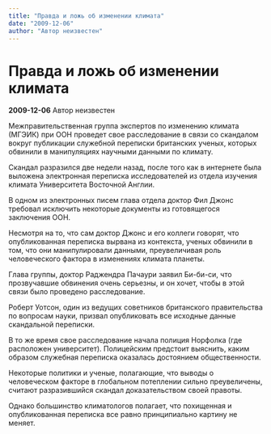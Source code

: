 ```yaml
---
title: "Правда и ложь об изменении климата"
date: "2009-12-06"
author: "Автор неизвестен"
---
```


# Правда и ложь об изменении климата

**2009-12-06** Автор неизвестен

Межправительственная группа экспертов по изменению климата (МГЭИК) при ООН проведет свое расследование в связи со скандалом вокруг публикации служебной переписки британских ученых, которых обвинили в манипуляциях научными данными по климату.

Скандал разразился две недели назад, после того как в интернете была выложена электронная переписка исследователей из отдела изучения климата Университета Восточной Англии.

В одном из электронных писем глава отдела доктор Фил Джонс требовал исключить некоторые документы из готовящегося заключения ООН.

Несмотря на то, что сам доктор Джонс и его коллеги говорят, что опубликованная переписка вырвана из контекста, ученых обвинили в том, что они манипулировали данными, преувеличивая роль человеческого фактора в изменениях климата планеты.

Глава группы, доктор Раджендра Пачаури заявил Би-би-си, что прозвучавшие обвинения очень серьезны, и он хочет, чтобы в этой связи было проведено расследование.

Роберт Уотсон, один из ведущих советников британского правительства по вопросам науки, призвал опубликовать все исходные данные скандальной переписки.

В то же время свое расследование начала полиция Норфолка (где расположен университет). Полицейским предстоит выяснить, каким образом служебная переписка оказалась достоянием общественности.

Некоторые политики и ученые, полагающие, что выводы о человеческом факторе в глобальном потеплении сильно преувеличены, считают разразившийся скандал доказательством своей правоты.

Однако большинство климатологов полагает, что похищенная и опубликованная переписка все равно принципиально картину не меняет.
